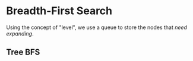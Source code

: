 # Breadth-First Search

Using the concept of "level", we use a queue to store the nodes that *need expanding*.

## Tree BFS


